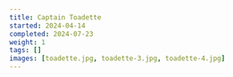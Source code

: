 ```yaml
---
title: Captain Toadette
started: 2024-04-14
completed: 2024-07-23
weight: 1
tags: []
images: [toadette.jpg, toadette-3.jpg, toadette-4.jpg]
---
```

